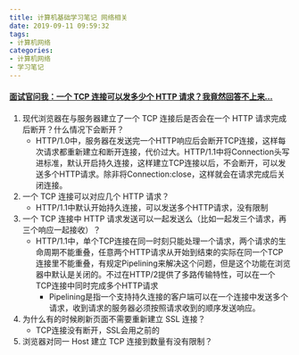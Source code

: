 ```yaml
---
title: 计算机基础学习笔记 网络相关
date: 2019-09-11 09:59:32
tags:
- 计算机网络
categories:
- 计算机网络
- 学习笔记
---
```

#### [面试官问我：一个 TCP 连接可以发多少个 HTTP 请求？我竟然回答不上来...](https://mp.weixin.qq.com/s/_UsD7w1LAdyFxPe3VgNQWg)
1. 现代浏览器在与服务器建立了一个 TCP 连接后是否会在一个 HTTP 请求完成后断开？什么情况下会断开？
	- HTTP/1.0中，服务器在发送完一个HTTP响应后会断开TCP连接，这样每次请求都重新建立和断开连接，代价过大。HTTP/1.1中将Connection头写进标准，默认开启持久连接，这样建立TCP连接以后，不会断开，可以发送多个HTTP请求。除非将Connection:close，这样就会在请求完成后关闭连接。
2. 一个 TCP 连接可以对应几个 HTTP 请求？
	- HTTP/1.1中默认开始持久连接，可以发送多个HTTP请求，没有限制 
3. 一个 TCP 连接中 HTTP 请求发送可以一起发送么（比如一起发三个请求，再三个响应一起接收）？
	- HTTP/1.1中，单个TCP连接在同一时刻只能处理一个请求，两个请求的生命周期不能重叠，任意两个HTTP请求从开始到结束的实际在同一个TCP连接里不能重叠，有规定Pipelining来解决这个问题，但是这个功能在浏览器中默认是关闭的。不过在HTTP/2提供了多路传输特性，可以在一个TCP连接中同时完成多个HTTP请求
		- Pipelining是指一个支持持久连接的客户端可以在一个连接中发送多个请求，收到请求的服务器必须按照请求收到的顺序发送响应。 	
4. 为什么有的时候刷新页面不需要重新建立 SSL 连接？
	- TCP连接没有断开，SSL会用之前的 
5. 浏览器对同一 Host 建立 TCP 连接到数量有没有限制？
